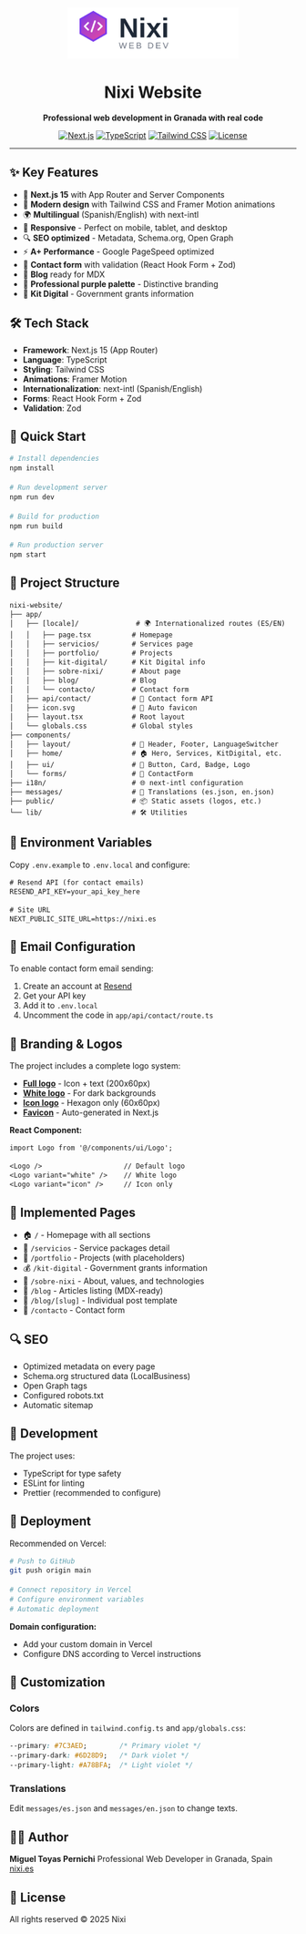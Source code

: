<div align="center">
  <img src="./public/logo.svg" alt="Nixi Logo" width="300"/>

  # Nixi Website

  **Professional web development in Granada with real code**

  [![Next.js](https://img.shields.io/badge/Next.js-15-black?style=flat&logo=next.js)](https://nextjs.org/)
  [![TypeScript](https://img.shields.io/badge/TypeScript-5.3-blue?style=flat&logo=typescript)](https://www.typescriptlang.org/)
  [![Tailwind CSS](https://img.shields.io/badge/Tailwind-3.4-38B2AC?style=flat&logo=tailwind-css)](https://tailwindcss.com/)
  [![License](https://img.shields.io/badge/license-All%20Rights%20Reserved-red?style=flat)](LICENSE)
</div>

---

## ✨ Key Features

- 🚀 **Next.js 15** with App Router and Server Components
- 🎨 **Modern design** with Tailwind CSS and Framer Motion animations
- 🌍 **Multilingual** (Spanish/English) with next-intl
- 📱 **Responsive** - Perfect on mobile, tablet, and desktop
- 🔍 **SEO optimized** - Metadata, Schema.org, Open Graph
- ⚡ **A+ Performance** - Google PageSpeed optimized
- 📧 **Contact form** with validation (React Hook Form + Zod)
- 📝 **Blog** ready for MDX
- 💜 **Professional purple palette** - Distinctive branding
- 🎯 **Kit Digital** - Government grants information

## 🛠 Tech Stack

- **Framework**: Next.js 15 (App Router)
- **Language**: TypeScript
- **Styling**: Tailwind CSS
- **Animations**: Framer Motion
- **Internationalization**: next-intl (Spanish/English)
- **Forms**: React Hook Form + Zod
- **Validation**: Zod

## 🚀 Quick Start

```bash
# Install dependencies
npm install

# Run development server
npm run dev

# Build for production
npm run build

# Run production server
npm start
```

## 📁 Project Structure

```
nixi-website/
├── app/
│   ├── [locale]/              # 🌍 Internationalized routes (ES/EN)
│   │   ├── page.tsx          # Homepage
│   │   ├── servicios/        # Services page
│   │   ├── portfolio/        # Projects
│   │   ├── kit-digital/      # Kit Digital info
│   │   ├── sobre-nixi/       # About page
│   │   ├── blog/             # Blog
│   │   └── contacto/         # Contact form
│   ├── api/contact/          # 📧 Contact form API
│   ├── icon.svg              # 🎨 Auto favicon
│   ├── layout.tsx            # Root layout
│   └── globals.css           # Global styles
├── components/
│   ├── layout/               # 🧩 Header, Footer, LanguageSwitcher
│   ├── home/                 # 🏠 Hero, Services, KitDigital, etc.
│   ├── ui/                   # 🎨 Button, Card, Badge, Logo
│   └── forms/                # 📝 ContactForm
├── i18n/                     # 🌐 next-intl configuration
├── messages/                 # 📖 Translations (es.json, en.json)
├── public/                   # 📦 Static assets (logos, etc.)
└── lib/                      # 🛠 Utilities
```

## 🔧 Environment Variables

Copy `.env.example` to `.env.local` and configure:

```env
# Resend API (for contact emails)
RESEND_API_KEY=your_api_key_here

# Site URL
NEXT_PUBLIC_SITE_URL=https://nixi.es
```

## 📧 Email Configuration

To enable contact form email sending:

1. Create an account at [Resend](https://resend.com)
2. Get your API key
3. Add it to `.env.local`
4. Uncomment the code in `app/api/contact/route.ts`

## 🎨 Branding & Logos

The project includes a complete logo system:

- **[Full logo](./public/logo.svg)** - Icon + text (200x60px)
- **[White logo](./public/logo-white.svg)** - For dark backgrounds
- **[Icon logo](./public/logo-icon.svg)** - Hexagon only (60x60px)
- **[Favicon](./app/icon.svg)** - Auto-generated in Next.js

**React Component:**
```tsx
import Logo from '@/components/ui/Logo';

<Logo />                    // Default logo
<Logo variant="white" />    // White logo
<Logo variant="icon" />     // Icon only
```

## 📄 Implemented Pages

- 🏠 `/` - Homepage with all sections
- 💼 `/servicios` - Service packages detail
- 🎨 `/portfolio` - Projects (with placeholders)
- 💰 `/kit-digital` - Government grants information
- 👤 `/sobre-nixi` - About, values, and technologies
- 📝 `/blog` - Articles listing (MDX-ready)
- 📰 `/blog/[slug]` - Individual post template
- 📧 `/contacto` - Contact form

## 🔍 SEO

- Optimized metadata on every page
- Schema.org structured data (LocalBusiness)
- Open Graph tags
- Configured robots.txt
- Automatic sitemap

## 🎯 Development

The project uses:
- TypeScript for type safety
- ESLint for linting
- Prettier (recommended to configure)

## 🚀 Deployment

Recommended on Vercel:

```bash
# Push to GitHub
git push origin main

# Connect repository in Vercel
# Configure environment variables
# Automatic deployment
```

**Domain configuration:**
- Add your custom domain in Vercel
- Configure DNS according to Vercel instructions

## 🎨 Customization

### Colors

Colors are defined in `tailwind.config.ts` and `app/globals.css`:

```css
--primary: #7C3AED;        /* Primary violet */
--primary-dark: #6D28D9;   /* Dark violet */
--primary-light: #A78BFA;  /* Light violet */
```


### Translations

Edit `messages/es.json` and `messages/en.json` to change texts.

## 👨‍💻 Author

**Miguel Toyas Pernichi**
Professional Web Developer in Granada, Spain
[nixi.es](https://nixi.es)

## 📝 License

All rights reserved © 2025 Nixi
